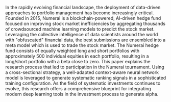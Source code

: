 In the rapidly evolving financial landscape, the deployment of data-driven approaches to portfolio management has become increasingly critical. Founded in 2015, Numerai is a blockchain-powered, AI-driven hedge fund focused on improving stock market inefficiencies by aggregating thousands of crowdsourced machine learning models to predict the stock market. Leveraging the collective intelligence of data scientists around the world with "obfuscated" financial data, the best submissions are ensembled into a meta model which is used to trade the stock market. The Numerai hedge fund consists of equally weighted long and short portfolios with approximately 500 individual equities in each portfolio, resulting in a long/short portfolio with a beta close to zero. 
This paper explains the research process that led to participation in the Numerai tournament. Using a cross-sectional strategy, a well-adapted context-aware neural network model is leveraged to generate systematic ranking signals in a sophisticated training configuration. As the field of systematic investments continues to evolve, this research offers a comprehensive blueprint for integrating modern deep learning tools in the investment process to generate alpha.
